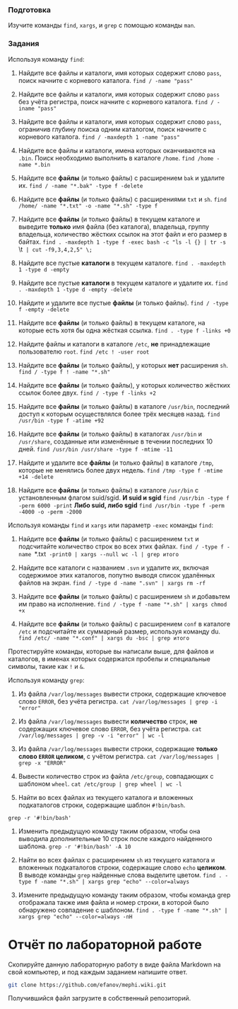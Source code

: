 ### Подготовка

Изучите команды `find`, `xargs`, и `grep` с помощью команды `man`.

### Задания

Используя команду `find`:

1. Найдите все файлы и каталоги, имя которых содержит слово `pass`, поиск начните с корневого каталога.
`find / -name "pass" `

1. Найдите все файлы и каталоги, имя которых содержит слово `pass` без учёта регистра, поиск начните с корневого каталога.
`find / -iname "pass" `

1. Найдите все файлы и каталоги, имя которых содержит слово `pass`, ограничив глубину поиска одним каталогом, поиск начните с корневого каталога.
`find / -maxdepth 1 -name "pass" `

1. Найдите все файлы и каталоги, имена которых оканчиваются на `.bin`. Поиск необходимо выполнить в каталоге `/home`.
`find /home -name *.bin`

1. Найдите все **файлы** (и только файлы) с расширением `bak` и удалите их.
`find / -name "*.bak" -type f -delete`

1. Найдите все **файлы** (и только файлы) с расширениями `txt` и `sh`.
`find /home/ -name "*.txt" -o -name "*.sh" -type f`

1. Найдите все **файлы** (и только файлы) в текущем каталоге и выведите **только** имя файла (без каталога), владельца, группу владельца, количество жёстких ссылок на этот файл и его размер в байтах.
`find . -maxdepth 1 -type f -exec bash -c "ls -l {} | tr -s ` ` `\t` | cut -f9,3,4,2,5" \;`

1. Найдите все пустые **каталоги** в текущем каталоге.
`find . -maxdepth 1 -type d -empty`

1. Найдите все пустые **каталоги** в текущем каталоге и удалите их.
`find . -maxdepth 1 -type d -empty -delete`

1. Найдите и удалите все пустые **файлы** (и только файлы).
`find / -type f -empty -delete`

1. Найдите все **файлы** (и только файлы) в текущем каталоге, на которые есть хотя бы одна жёсткая ссылка.
`find . -type f -links +0`

1. Найдите файлы и каталоги в каталоге `/etc`, **не** принадлежащие пользователю `root`.
`find /etc ! -user root`

1. Найдите все **файлы** (и только файлы), у которых **нет** расширения `sh`.
`find / -type f ! -name "*.sh"`

1. Найдите все **файлы** (и только файлы), у которых количество жёстких ссылок более двух.
`find / -type f -links +2`

1. Найдите все **файлы** (и только файлы) в каталоге `/usr/bin`, последний доступ к которым осуществлялся более трёх месяцев назад.
`find /usr/bin -type f -atime +92`

1. Найдите все **файлы** (и только файлы) в каталогах `/usr/bin` и `/usr/share`, созданные или изменённые в течении последних 10 дней.
`find /usr/bin /usr/share -type f -mtime -11`

1. Найдите и удалите все **файлы** (и только файлы) в каталоге `/tmp`, которые не менялись более двух недель.
`find /tmp -type f -mtime +14 -delete`
1. Найдите все **файлы** (и только файлы) в каталоге `/usr/bin` с 
установленным флагом suid/sgid.
**И suid и sgid**
`find /usr/bin -type f -perm 6000 -print`
**Либо suid, либо sgid**
`find /usr/bin -type f -perm -4000 -o -perm -2000`

Используя команды `find` и `xargs` или параметр `-exec` команды `find`:

1. Найдите все **файлы** (и только файлы) с расширением `txt` и подсчитайте количество строк во всех этих файлах.
`find / -type f -name `*.txt` -print0 | xargs --null wc -l | grep итого`

1. Найдите все каталоги с названием `.svn` и удалите их, включая содержимое этих каталогов, попутно выводя список удалённых файлов на экран.
`find / -type d -name ".svn" | xargs rm -rf`

1. Найдите все **файлы** (и только файлы) с расширением `sh` и добавьтем им право на исполнение.
`find / -type f -name "*.sh" | xargs chmod +x`

1. Найдите все **файлы** (и только файлы) с расширением `conf` в каталоге `/etc` и подсчитайте их суммарный размер, используя команду du.
`find /etc/ -name "*.conf" | xargs du -bsc | grep итого`

Протестируйте команды, которые вы написали выше, для файлов и каталогов, в именах которых содержатся пробелы и специальные символы, такие как `!` и `&`.

Используя команду `grep`:

1. Из файла `/var/log/messages` вывести строки, содержащие ключевое слово `ERROR`, без учёта регистра.
`cat /var/log/messages | grep -i "error"`

1. Из файла `/var/log/messages` вывести **количество** строк, **не** содержащих ключевое слово `ERROR`, без учёта регистра.
`cat /var/log/messages | grep -v -i "error" | wc -l`

1. Из файла `/var/log/messages` вывести строки, содержащие **только слово `ERROR` целиком**, с учётом регистра.
`cat /var/log/messages | grep -x "ERROR"`

1. Вывести количество строк из файла `/etc/group`, совпадающих с шаблоном `wheel`.
`cat /etc/group | grep wheel | wc -l`

1. Найти во всех файлах из текущего каталога и вложенных подкаталогов строки, содержащие шаблон `#!bin/bash`.

`grep -r '#!bin/bash'`
1. Изменить предыдущую команду таким образом, чтобы она выводила 
дополнительные 10 строк после каждого найденного шаблона.
`grep -r '#!bin/bash' -A 10`

1. Найти во всех файлах с расширением `sh` из текущего каталога и вложенных подкаталогов строки, содержащие слово `echo` **целиком**. В выводе команды `grep` найденные слова выделите цветом.
`find . -type f -name "*.sh" | xargs grep "echo" --color=always`

1. Измените предыдущую команду таким образом, чтобы команда grep отображала также имя файла и номер строки, в которой было обнаружено совпадение с шаблоном.
`find . -type f -name "*.sh" | xargs grep "echo" --color=always -nH`

# Отчёт по лабораторной работе

Скопируйте данную лабораторную работу в виде файла Markdown на свой компьютер, и под каждым заданием напишите ответ.

```sh
git clone https://github.com/efanov/mephi.wiki.git
```

Получившийся файл загрузите в собственный репозиторий.
